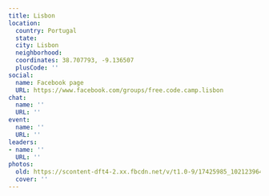 ```yaml
---
title: Lisbon
location:
  country: Portugal
  state: 
  city: Lisbon
  neighborhood: 
  coordinates: 38.707793, -9.136507
  plusCode: ''
social:
  name: Facebook page
  URL: https://www.facebook.com/groups/free.code.camp.lisbon
chat:
  name: ''
  URL: ''
event:
  name: ''
  URL: ''
leaders:
- name: ''
  URL: ''
photos:
  old: https://scontent-dft4-2.xx.fbcdn.net/v/t1.0-9/17425985_10212396401571322_2248200999825658450_n.jpg?oh=6e2bdab5a421a5e0f9b25465830568b1&oe=59542962
  cover: ''
---
```

